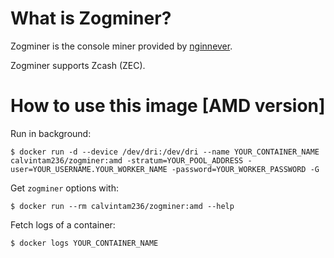 # What is Zogminer?

Zogminer is the console miner provided by [nginnever](https://github.com/nginnever/zogminer).

Zogminer supports Zcash (ZEC).

# How to use this image [AMD version]

Run in background:

```console
$ docker run -d --device /dev/dri:/dev/dri --name YOUR_CONTAINER_NAME calvintam236/zogminer:amd -stratum=YOUR_POOL_ADDRESS -user=YOUR_USERNAME.YOUR_WORKER_NAME -password=YOUR_WORKER_PASSWORD -G
```

Get `zogminer` options with:

```console
$ docker run --rm calvintam236/zogminer:amd --help
```

Fetch logs of a container:

```console
$ docker logs YOUR_CONTAINER_NAME
```
